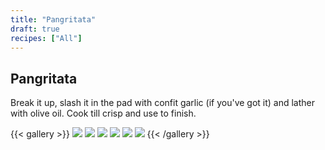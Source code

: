 ```yaml
---
title: "Pangritata"
draft: true
recipes: ["All"]
---
```


## Pangritata

Break it up, slash it in the pad with confit garlic (if you've got it) and lather with olive oil. Cook till crisp and use to finish.

{{< gallery >}}
  <img src="gallery/1.jpg" class="grid-w33" />
  <img src="gallery/2.jpg" class="grid-w33" />
  <img src="gallery/3.jpg" class="grid-w33" />
  <img src="gallery/4.jpg" class="grid-w33" />
  <img src="gallery/5.jpg" class="grid-w33" />
  <img src="gallery/6.jpg" class="grid-w33" />
{{< /gallery >}}
